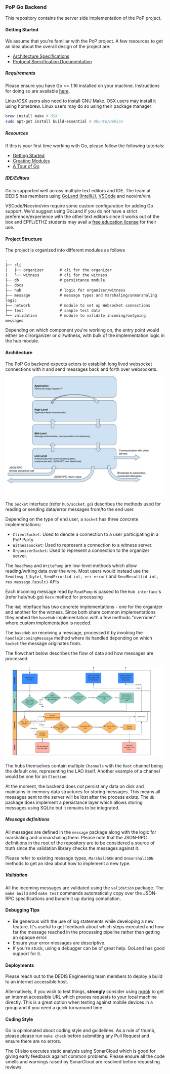 ### PoP Go Backend

This repository contains the server side implementation of the PoP project.

#### Getting Started

We assume that you're familiar with the PoP project. A few resources to get an
idea about the overall design of the project are:

* [Architecture Specifications](https://docs.google.com/document/d/19r3rP6o8TO-xeZBM0GQzkHYQFSJtWy7UhjLhzzZVry4)
* [Protocol Specification Documentation](https://docs.google.com/document/d/1fyNWSPzLhM6W9V0VTFf2waMLiJGcscy7wa4bQlLkySM)

##### Requirements

Please ensure you have Go >= 1.16 installed on your machine. Instructions for
doing so are available [here](https://golang.org/doc/install).

Linux/OSX users also need to install GNU Make. OSX users may install it
using homebrew. Linux users may do so using their package manager:

```bash
brew install make # OSX
sudo apt-get install build-essential # Ubuntu/Debian
```

##### Resources

If this is your first time working with Go, please follow the following tutorials:

* [Getting Started](https://golang.org/doc/tutorial/getting-started)
* [Creating Modules](https://golang.org/doc/tutorial/create-module)
* [A Tour of Go](https://tour.golang.org/welcome/1)

 
##### IDE/Editors

Go is supported well across multiple text editors and IDE. The team at DEDIS
has members using [GoLand (IntelliJ)](https://www.jetbrains.com/go/), [VSCode](https://code.visualstudio.com/)
and neovim/vim.

VSCode/Neovim/vim require some custom configuration for adding Go support. We'd
suggest using GoLand if you do not have a strict preference/experience with the
other text editors since it works out of the box and EPFL/ETHZ students may avail
a [free education license](https://www.jetbrains.com/community/education/#students)
for their use.

#### Project Structure

The project is organized into different modules as follows

```
.
├── cli
│   ├── organizer       # cli for the organizer
│   └── witness         # cli for the witness
├── db                  # persistance module
├── docs
├── hub                 # logic for organizer/witness
├── message             # message types and marshaling/unmarshaling logic
├── network             # module to set up Websocket connections
├── test                # sample test data
└── validation          # module to validate incoming/outgoing messages
```

Depending on which component you're working on, the entry point would
either be cli/organizer or cli/witness, with bulk of the implementation
logic in the hub module.

#### Architecture

The PoP Go backend expects actors to establish long lived websocket connections
with it and send messages back and forth over websockets.

![Communication Stack](images/comm_stack.jpeg)

The `Socket` interface (refer `hub/socket.go`) describes the methods used for
reading or sending data/error messages from/to the end user.

Depending on the type of end user, a `Socket` has three concrete implementations:

* `ClientSocket`: Used to denote a connection to a user participating in a PoP Party
* `WitnessSocket`: Used to represent a connection to a witness server.
* `OrganizerSocket`: Used to represent a connection to the organizer server.

The `ReadPump` and `WritePump` are low-level methods which allow
reading/writing data over the wire. Most users would instead use the `Send(msg []byte)`,
`SendError(id int, err error)` and `SendResult(id int, res message.Result)` APIs

Each incoming message read by `ReadPump` is passed to the `Hub interface`'s
(refer hub/hub.go) `Recv` method for processing

The `Hub` interface has two concrete implementations - one for the organizer
and another for the witness. Since both share common implementations they embed
the `baseHub` implementation with a few methods "overriden" where custom
implementation is needed.

The `baseHub` on receiving a message, processed it by invoking the
`handleIncomingMessage` method where its handled depending on which `Socket` the
message originates from.

The flowchart below describes the flow of data and how messages are processed

![Flowchart](images/flowchart.png)

The hubs themselves contain multiple `Channels` with the `Root` channel being
the default one, representing the LAO itself. Another example of a channel would
be one for an `Election`.

At the moment, the backend does *not* persist any data on disk and maintains
in-memory data structures for storing messages. This means all messages sent to
the server will be lost after the process exists. The `db` package does implement
a persistance layer which allows storing messages using SQLite but it remains
to be integrated.

##### Message definitions

All messages are defined in the `message` package along with the logic for
marshaling and unmarshaling them. Please note that the JSON-RPC definitions in
the root of the repository are to be considered a source of truth since the
validation library checks the messages against it.

Please refer to existing message types, `MarshalJSON` and `UnmarshalJSON` methods
to get an idea about how to implement a new type.

##### Validation

All the incoming messages are validated using the `validation` package. The
`make build` and `make test` commands automatically copy over the JSON-RPC specifications
and bundle it up during compilation.

#### Debugging Tips

* Be generous with the use of log statements while developing a new feature.
It's useful to get feedback about which steps executed and how far the message
reached in the processing pipeline rather than getting an opaque error.
* Ensure your error messages are descriptive.
* If you're stuck, using a debugger can be of great help. GoLand has good
support for it.

#### Deployments

Please reach out to the DEDIS Engineering team members to deploy a build to an
internet accessible host.

Alternatively, if you wish to test things, **strongly** consider using [ngrok](https://ngrok.com/)
to get an internet accessible URL which proxies requests to your local machine
directly. This is a great option when testing against mobile devices in a group
and if you need a quick turnaround time.

#### Coding Style

Go is opinionated about coding style and guidelines. As a rule of thumb, please
please run `make check` before submitting any Pull Request and ensure there are
no errors.

The CI also executes static analysis using SonarCloud which is good for giving
early feedback against common problems. Please ensure all the code smells and
warnings raised by SonarCloud are resolved before requesting reviews.

